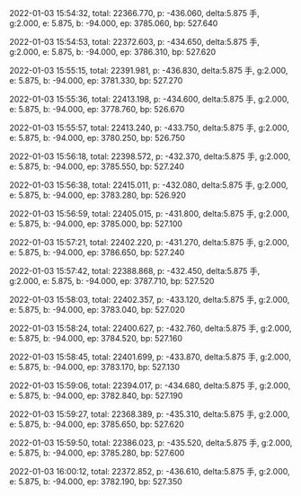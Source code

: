 2022-01-03 15:54:32, total: 22366.770, p: -436.060, delta:5.875 手, g:2.000, e: 5.875, b: -94.000, ep: 3785.060, bp: 527.640

2022-01-03 15:54:53, total: 22372.603, p: -434.650, delta:5.875 手, g:2.000, e: 5.875, b: -94.000, ep: 3786.310, bp: 527.620

2022-01-03 15:55:15, total: 22391.981, p: -436.830, delta:5.875 手, g:2.000, e: 5.875, b: -94.000, ep: 3781.330, bp: 527.270

2022-01-03 15:55:36, total: 22413.198, p: -434.600, delta:5.875 手, g:2.000, e: 5.875, b: -94.000, ep: 3778.760, bp: 526.670

2022-01-03 15:55:57, total: 22413.240, p: -433.750, delta:5.875 手, g:2.000, e: 5.875, b: -94.000, ep: 3780.250, bp: 526.750

2022-01-03 15:56:18, total: 22398.572, p: -432.370, delta:5.875 手, g:2.000, e: 5.875, b: -94.000, ep: 3785.550, bp: 527.240

2022-01-03 15:56:38, total: 22415.011, p: -432.080, delta:5.875 手, g:2.000, e: 5.875, b: -94.000, ep: 3783.280, bp: 526.920

2022-01-03 15:56:59, total: 22405.015, p: -431.800, delta:5.875 手, g:2.000, e: 5.875, b: -94.000, ep: 3785.000, bp: 527.100

2022-01-03 15:57:21, total: 22402.220, p: -431.270, delta:5.875 手, g:2.000, e: 5.875, b: -94.000, ep: 3786.650, bp: 527.240

2022-01-03 15:57:42, total: 22388.868, p: -432.450, delta:5.875 手, g:2.000, e: 5.875, b: -94.000, ep: 3787.710, bp: 527.520

2022-01-03 15:58:03, total: 22402.357, p: -433.120, delta:5.875 手, g:2.000, e: 5.875, b: -94.000, ep: 3783.040, bp: 527.020

2022-01-03 15:58:24, total: 22400.627, p: -432.760, delta:5.875 手, g:2.000, e: 5.875, b: -94.000, ep: 3784.520, bp: 527.160

2022-01-03 15:58:45, total: 22401.699, p: -433.870, delta:5.875 手, g:2.000, e: 5.875, b: -94.000, ep: 3783.170, bp: 527.130

2022-01-03 15:59:06, total: 22394.017, p: -434.680, delta:5.875 手, g:2.000, e: 5.875, b: -94.000, ep: 3782.840, bp: 527.190

2022-01-03 15:59:27, total: 22368.389, p: -435.310, delta:5.875 手, g:2.000, e: 5.875, b: -94.000, ep: 3785.650, bp: 527.620

2022-01-03 15:59:50, total: 22386.023, p: -435.520, delta:5.875 手, g:2.000, e: 5.875, b: -94.000, ep: 3785.280, bp: 527.600

2022-01-03 16:00:12, total: 22372.852, p: -436.610, delta:5.875 手, g:2.000, e: 5.875, b: -94.000, ep: 3782.190, bp: 527.350